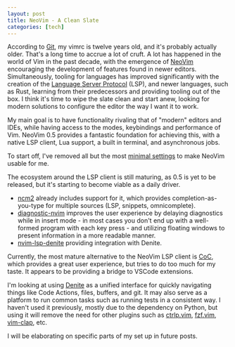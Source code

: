 ```yaml
---
layout: post
title: NeoVim - A Clean Slate
categories: [tech]
---
```


According to [Git][initial_commit], my vimrc is twelve years old, and
it's probably actually older. That's a long time to accrue a lot of
cruft. A lot has happened in the world of Vim in the past decade, with
the emergence of [NeoVim][neovim] encouraging the development of
features found in newer editors.  Simultaneously, tooling for languages
has improved significantly with the creation of the [Language Server
Protocol][lsp] (LSP), and newer languages, such as Rust, learning from
their predecessors and providing tooling out of the box. I think it's
time to wipe the slate clean and start anew, looking for modern
solutions to configure the editor the way I want it to work.

My main goal is to have functionality rivaling that of "modern" editors
and IDEs, while having access to the modes, keybindings and performance
of Vim. NeoVim 0.5 provides a fantastic foundation for achieving this,
with a native LSP client, Lua support, a built in terminal, and
asynchronous jobs.

To start off, I've removed all but the most [minimal
settings][clean_commit] to make NeoVim usable for me.

The ecosystem around the LSP client is still maturing, as 0.5 is yet to
be released, but it's starting to become viable as a daily driver.

  * [ncm2][] already includes support for it, which provides
completion-as-you-type for multiple sources (LSP, snippets,
omnicomplete).
  * [diagnostic-nvim][] improves the user experience by delaying
diagnostics while in insert mode - in most cases you don't end up with
a well-formed program with each key press - and utilizing floating
windows to present information in a more readable manner.
  * [nvim-lsp-denite][] providing integration with Denite.

Currently, the most mature alternative to the NeoVim LSP client is
[CoC][coc], which provides a great user experience, but tries to do too
much for my taste. It appears to be providing a bridge to VSCode
extensions.

I'm looking at using [Denite][denite] as a unified interface for quickly
navigating things like Code Actions, files, buffers, and git. It may
also serve as a platform to run common tasks such as running tests in
a consistent way. I haven't used it previously, mostly due to the
dependency on Python, but using it will remove the need for other
plugins such as [ctrlp.vim][], [fzf.vim][], [vim-clap][], etc.

I will be elaborating on specific parts of my set up in future posts.

[coc]: https://github.com/neoclide/coc.nvim
[ctrlp.vim]: https://github.com/kien/ctrlp.vim
[denite]: https://github.com/Shougo/denite.nvim
[diagnostic-nvim]: https://github.com/haorenW1025/diagnostic-nvim
[fzf.vim]: https://github.com/junegunn/fzf.vim
[initial_commit]: https://github.com/sebnow/configs/blob/b3dccd4a5dc025285f7ad2bee12bf7d4144b2104/.vimrc
[lsp]: https://microsoft.github.io/language-server-protocol
[ncm2]: https://github.com/ncm2/ncm2
[neovim]: https://neovim.io
[nvim-lsp-denite]: https://github.com/weilbith/nvim-lsp-denite
[vim-clap]: https://github.com/liuchengxu/vim-clap
[clean_commit]: https://github.com/sebnow/configs/blob/0a826279e957ca07b107bdb7563237ad133c10dc/vim/settings.vim
